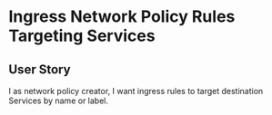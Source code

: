 # Ingress Network Policy Rules Targeting Services

## User Story

I as network policy creator, I want ingress rules to target destination Services
by name or label.



